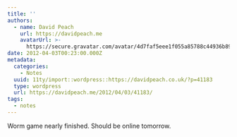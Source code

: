 ```yaml
---
title: ''
authors:
  - name: David Peach
    url: https://davidpeach.me
    avatarUrl: >-
      https://secure.gravatar.com/avatar/4d7faf5eee1f055a85788c44936b8995eaab6dfb004e7854ec747ccb272e91ee?s=96&d=mm&r=g
date: 2012-04-03T00:23:00.000Z
metadata:
  categories:
    - Notes
  uuid: 11ty/import::wordpress::https://davidpeach.co.uk/?p=41183
  type: wordpress
  url: https://davidpeach.me/2012/04/03/41183/
tags:
  - notes
---
```

Worm game nearly finished. Should be online tomorrow.